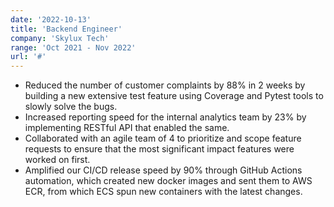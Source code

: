 ```yaml
---
date: '2022-10-13'
title: 'Backend Engineer'
company: 'Skylux Tech'
range: 'Oct 2021 - Nov 2022'
url: '#'
---
```


- Reduced the number of customer complaints by 88% in 2 weeks by building a new extensive test feature using Coverage and Pytest tools to slowly solve the bugs.
- Increased reporting speed for the internal analytics team by 23% by implementing RESTful API that enabled the same.
- Collaborated with an agile team of 4 to prioritize and scope feature requests to ensure that the most significant impact features were worked on first.
- Amplified our CI/CD release speed by 90% through GitHub Actions automation, which created new docker images and sent them to AWS ECR, from which ECS spun new containers with the latest changes.
